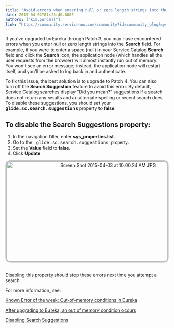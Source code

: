 ```yaml
---
title: "Avoid errors when entering null or zero length strings into the Search field in Eureka"
date: 2015-04-02T01:26:40.000Z
authors: ["kim.purcell"]
link: "https://community.servicenow.com/community?id=community_blog&sys_id=1d3daae5dbd0dbc01dcaf3231f961903"
---
```

<p>If you've upgraded to Eureka through Patch 3, you may have encountered errors when you enter null or zero length strings into the <strong>Search</strong> field. For example, if you were to enter a space (null) in your Service Catalog <strong>Search</strong> field and click the <strong>Search</strong> icon, the application node (which handles all the user requests from the browser) will almost instantly run out of memory. You won't see an error message; instead, the application node will restart itself, and you'll be asked to log back in and authenticate.</p><p></p><p>To fix this issue, the best solution is to upgrade to Patch 4. You can also turn off the <strong>Search Suggestion</strong> feature to avoid this error. By default, Service Catalog searches display "Did you mean?" suggestions if a search does not return any results and an alternate spelling or recent search does. To disable these suggestions, you should set your <tt><strong>glide.sc.search.suggestions</strong></tt><strong> </strong>property to <strong>false</strong>.</p><p></p><p></p><h2>To disable the Search Suggestions property:</h2><p></p><ol><li>In the navigation filter, enter <strong>sys_properties.list</strong>.</li><li>Go to the   <span style="font-family: courier new,courier;">glide.sc.search.suggestions <span style="font-family: arial,helvetica,sans-serif;">property</span></span>.</li><li>Set the <strong>Value</strong> field to <strong>false</strong>.</li><li>Click <strong>Update</strong>.</li></ol><p style="text-align: center;"><img   alt="Screen Shot 2015-04-03 at 10.00.24 AM.JPG" class="image-1 jive-image" src="7f91bc4adbd8dfc03eb27a9e0f961921.iix" style="height: 311px; width: 620px; border: #BDBDBD 4px solid; border-radius: 15px;"/></p><p style="text-align: left;"><br/>Disabling this property should stop these errors next time you attempt a search.</p><p></p><p>For more information, see:</p><p><a title="Known Error of the week: Out-of-memory conditions in Eureka" __default_attr="4239" __jive_macro_name="blogpost" class="jive_macro jive_macro_blogpost" data-orig-content="Known Error of the week: Out-of-memory conditions in Eureka" data-renderedposition="782.984375_8_409_16" href="/community?id=community_blog&sys_id=c33e22addbd0dbc01dcaf3231f96191b">Known Error of the week: Out-of-memory conditions in Eureka</a></p><p><a title="i.service-now.com/kb_view.do?sysparm_article=KB0541299" href="https://hi.service-now.com/kb_view.do?sysparm_article=KB0541299">After upgrading to Eureka, an out of memory condition occurs</a></p><p><a title="ki.servicenow.com/index.php?title=Managing_the_Homepage_for_a_Catalog#Disabling_Search_Suggestions" href="http://wiki.servicenow.com/index.php?title=Managing_the_Homepage_for_a_Catalog#Disabling_Search_Suggestions">Disabling Search Suggestions </a></p>